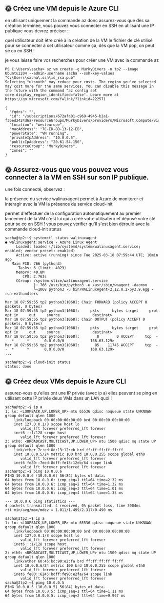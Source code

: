 ## 🌞 Créez une VM depuis le Azure CLI

en utilisant uniquement la commande az donc
assurez-vous que dès sa création terminée, vous pouvez vous connecter en SSH en utilisant une IP publique
vous devrez préciser :

quel utilisateur doit être créé à la création de la VM
le fichier de clé utilisé pour se connecter à cet utilisateur
comme ça, dès que la VM pop, on peut se co en SSH !


je vous laisse faire vos recherches pour créer une VM avec la commande az
```
PS C:\Users\sacha> az vm create -g MurkyDivers -n tp2 --image Ubuntu2204 --admin-username sacha --ssh-key-values "C:\Users\sacha\.ssh\id_rsa.pub"
Selecting "uksouth" may reduce your costs. The region you've selected may cost more for the same services. You can disable this message in the future with the command "az config set core.display_region_identified=false". Learn more at https://go.microsoft.com/fwlink/?linkid=222571

{
  "fqdns": "",
  "id": "/subscriptions/672afa01-c969-4945-b2a1-f36ed2424d6a/resourceGroups/MurkyDivers/providers/Microsoft.Compute/virtualMachines/tp2",
  "location": "westeurope",
  "macAddress": "7C-ED-8D-13-12-EB",
  "powerState": "VM running",
  "privateIpAddress": "10.0.0.5",
  "publicIpAddress": "20.61.54.156",
  "resourceGroup": "MurkyDivers",
  "zones": ""
}
```

## 🌞 Assurez-vous que vous pouvez vous connecter à la VM en SSH sur son IP publique.

une fois connecté, observez :

la présence du service walinuxagent
permet à Azure de monitorer et interagir avec la VM
la présence du service cloud-init

permet d'effectuer de la configuration automatiquement au premier lancement de la VM
c'est lui qui a créé votre utilisateur et déposé votre clé pour se co en SSH !
vous pouvez vérifier qu'il s'est bien déroulé avec la commande cloud-init status

```
sacha@tp2:~$ systemctl status walinuxagent
● walinuxagent.service - Azure Linux Agent
     Loaded: loaded (/lib/systemd/system/walinuxagent.service; enabled; vendor preset: enabled)
     Active: active (running) since Tue 2025-03-18 07:59:44 UTC; 10min ago
   Main PID: 766 (python3)
      Tasks: 6 (limit: 4023)
     Memory: 40.8M
        CPU: 2.763s
     CGroup: /system.slice/walinuxagent.service
             ├─ 766 /usr/bin/python3 -u /usr/sbin/waagent -daemon
             └─1068 python3 -u bin/WALinuxAgent-2.12.0.2-py3.9.egg -run-exthandlers

Mar 18 07:59:55 tp2 python3[1068]: Chain FORWARD (policy ACCEPT 0 packets, 0 bytes)
Mar 18 07:59:55 tp2 python3[1068]:     pkts      bytes target     prot opt in     out     source               destinat>
Mar 18 07:59:55 tp2 python3[1068]: Chain OUTPUT (policy ACCEPT 0 packets, 0 bytes)
Mar 18 07:59:55 tp2 python3[1068]:     pkts      bytes target     prot opt in     out     source               destinat>
Mar 18 07:59:55 tp2 python3[1068]:        0        0 ACCEPT     tcp  --  *      *       0.0.0.0/0            168.63.129>
Mar 18 07:59:55 tp2 python3[1068]:       85    11745 ACCEPT     tcp  --  *      *       0.0.0.0/0            168.63.129>
...
```
```
sacha@tp2:~$ cloud-init status
status: done
```

## 🌞 Créez deux VMs depuis le Azure CLI

assurez-vous qu'elles ont une IP privée (avec ip a)
elles peuvent se ping en utilisant cette IP privée
deux VMs dans un LAN quoi !
```
sacha@tp2:~$ ip a
1: lo: <LOOPBACK,UP,LOWER_UP> mtu 65536 qdisc noqueue state UNKNOWN group default qlen 1000
    link/loopback 00:00:00:00:00:00 brd 00:00:00:00:00:00
    inet 127.0.0.1/8 scope host lo
       valid_lft forever preferred_lft forever
    inet6 ::1/128 scope host
       valid_lft forever preferred_lft forever
2: eth0: <BROADCAST,MULTICAST,UP,LOWER_UP> mtu 1500 qdisc mq state UP group default qlen 1000
    link/ether 7c:ed:8d:13:12:eb brd ff:ff:ff:ff:ff:ff
    inet 10.0.0.5/24 metric 100 brd 10.0.0.255 scope global eth0
       valid_lft forever preferred_lft forever
    inet6 fe80::7eed:8dff:fe13:12eb/64 scope link
       valid_lft forever preferred_lft forever
sacha@tp2:~$ ping 10.0.0.6
PING 10.0.0.6 (10.0.0.6) 56(84) bytes of data.
64 bytes from 10.0.0.6: icmp_seq=1 ttl=64 time=2.32 ms
64 bytes from 10.0.0.6: icmp_seq=2 ttl=64 time=1.32 ms
64 bytes from 10.0.0.6: icmp_seq=3 ttl=64 time=1.01 ms
64 bytes from 10.0.0.6: icmp_seq=4 ttl=64 time=1.35 ms

--- 10.0.0.6 ping statistics ---
4 packets transmitted, 4 received, 0% packet loss, time 3004ms
rtt min/avg/max/mdev = 1.011/1.499/2.317/0.490 ms
```
```
sacha@2tp2:~$ ip a
1: lo: <LOOPBACK,UP,LOWER_UP> mtu 65536 qdisc noqueue state UNKNOWN group default qlen 1000
    link/loopback 00:00:00:00:00:00 brd 00:00:00:00:00:00
    inet 127.0.0.1/8 scope host lo
       valid_lft forever preferred_lft forever
    inet6 ::1/128 scope host
       valid_lft forever preferred_lft forever
2: eth0: <BROADCAST,MULTICAST,UP,LOWER_UP> mtu 1500 qdisc mq state UP group default qlen 1000
    link/ether 60:45:bd:90:e2:fa brd ff:ff:ff:ff:ff:ff
    inet 10.0.0.6/24 metric 100 brd 10.0.0.255 scope global eth0
       valid_lft forever preferred_lft forever
    inet6 fe80::6245:bdff:fe90:e2fa/64 scope link
       valid_lft forever preferred_lft forever
sacha@2tp2:~$ ping 10.0.0.5
PING 10.0.0.5 (10.0.0.5) 56(84) bytes of data.
64 bytes from 10.0.0.5: icmp_seq=1 ttl=64 time=1.11 ms
64 bytes from 10.0.0.5: icmp_seq=2 ttl=64 time=0.967 ms
```
